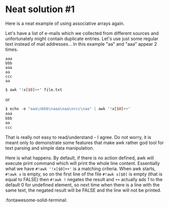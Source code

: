 # Neat solution #1
Here is a neat example of using associative arrays again.

Let's have a list of e-mails which we collected from different sources and unfortunately might contain duplicate entries. Let's use just some regular text instead of mail addresses... In this example "aa" and  "aaa" appear 2 times.

```
aaa
bbb
aaa
aa
ccc
aa
```
``` awk 
$ awk '!x[$0]++' file.txt
```

  or 
``` awk hl_lines="1"
$ echo -e "aaa\nbbb\naaa\naa\nccc\naa" | awk '!x[$0]++'
aaa 
bbb 
aa 
ccc
```
That is really not easy to read/understand - I agree. 
Do not worry, it is meant only to demonstrate some features that make awk rather god tool for text parsing and simple data manipulation.

Here is what happens. By default, if there is no action defined, awk will execute print command which will print the whole line content. Essentially what we have `#!awk '!x[$0]++'` is a matching criteria. When awk starts, `#!awk x` is empty, so on the first line of the file `#!awk x[$0]` is empty (that is equal to FALSE) then `#!awk !` negates the result and `++` actually ads 1 to the default 0 for undefined element, so next time when there is a line with the same text, the negated result will be FALSE and the line will not be printed.

:fontawesome-solid-terminal:
